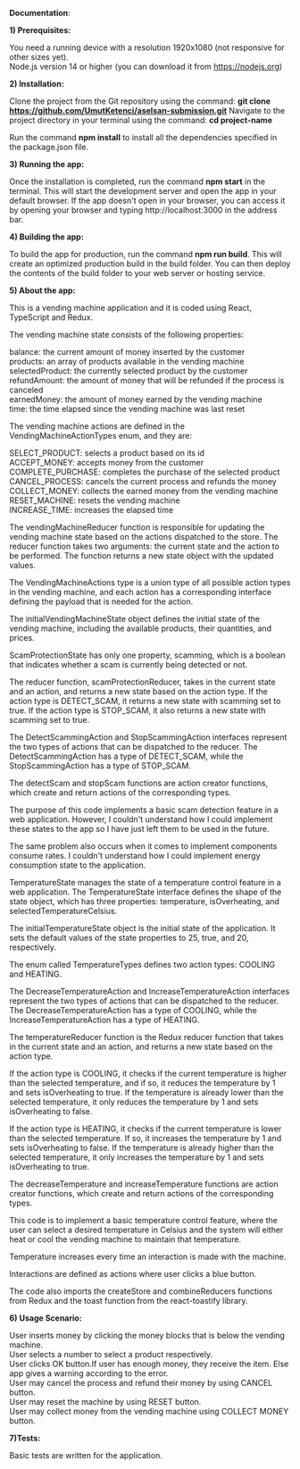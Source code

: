 **Documentation**:

**1) Prerequisites:**

You need a running device with a resolution 1920x1080 (not responsive for other sizes yet). <br/>
Node.js version 14 or higher (you can download it from https://nodejs.org)

**2) Installation:**

Clone the project from the Git repository using the command: **git clone https://github.com/UmutKetenci/aselsan-submission.git**
Navigate to the project directory in your terminal using the command: **cd project-name**

Run the command **npm install** to install all the dependencies specified in the package.json file.

**3) Running the app:**

Once the installation is completed, run the command **npm start** in the terminal. This will start the development server and open the app in your default browser.
If the app doesn't open in your browser, you can access it by opening your browser and typing http://localhost:3000 in the address bar.

**4) Building the app:**

To build the app for production, run the command **npm run build**. This will create an optimized production build in the build folder.
You can then deploy the contents of the build folder to your web server or hosting service.

**5) About the app:**

This is a vending machine application and it is coded using React, TypeScript and Redux.

The vending machine state consists of the following properties:

balance: the current amount of money inserted by the customer <br/>
products: an array of products available in the vending machine <br/>
selectedProduct: the currently selected product by the customer <br/>
refundAmount: the amount of money that will be refunded if the process is canceled <br/>
earnedMoney: the amount of money earned by the vending machine <br/>
time: the time elapsed since the vending machine was last reset <br/>

The vending machine actions are defined in the VendingMachineActionTypes enum, and they are:

SELECT_PRODUCT: selects a product based on its id <br/>
ACCEPT_MONEY: accepts money from the customer <br/>
COMPLETE_PURCHASE: completes the purchase of the selected product <br/>
CANCEL_PROCESS: cancels the current process and refunds the money <br/>
COLLECT_MONEY: collects the earned money from the vending machine <br/>
RESET_MACHINE: resets the vending machine <br/>
INCREASE_TIME: increases the elapsed time <br/>

The vendingMachineReducer function is responsible for updating the vending machine state based on the actions dispatched to the store. The reducer function takes two arguments: the current state and the action to be performed. The function returns a new state object with the updated values.

The VendingMachineActions type is a union type of all possible action types in the vending machine, and each action has a corresponding interface defining the payload that is needed for the action.

The initialVendingMachineState object defines the initial state of the vending machine, including the available products, their quantities, and prices.

ScamProtectionState has only one property, scamming, which is a boolean that indicates whether a scam is currently being detected or not.

The reducer function, scamProtectionReducer, takes in the current state and an action, and returns a new state based on the action type. If the action type is DETECT_SCAM, it returns a new state with scamming set to true. If the action type is STOP_SCAM, it also returns a new state with scamming set to true.

The DetectScammingAction and StopScammingAction interfaces represent the two types of actions that can be dispatched to the reducer. The DetectScammingAction has a type of DETECT_SCAM, while the StopScammingAction has a type of STOP_SCAM.

The detectScam and stopScam functions are action creator functions, which create and return actions of the corresponding types.

The purpose of this code implements a basic scam detection feature in a web application. However, I couldn't understand how I could implement these states to the app so I have just left them to be used in the future.

The same problem also occurs when it comes to implement components consume rates. I couldn't understand how I could implement energy consumption state to the application.

TemperatureState manages the state of a temperature control feature in a web application. The TemperatureState interface defines the shape of the state object, which has three properties: temperature, isOverheating, and selectedTemperatureCelsius.

The initialTemperatureState object is the initial state of the application. It sets the default values of the state properties to 25, true, and 20, respectively.

The enum called TemperatureTypes defines two action types: COOLING and HEATING.

The DecreaseTemperatureAction and IncreaseTemperatureAction interfaces represent the two types of actions that can be dispatched to the reducer. The DecreaseTemperatureAction has a type of COOLING, while the IncreaseTemperatureAction has a type of HEATING.

The temperatureReducer function is the Redux reducer function that takes in the current state and an action, and returns a new state based on the action type.

If the action type is COOLING, it checks if the current temperature is higher than the selected temperature, and if so, it reduces the temperature by 1 and sets isOverheating to true. If the temperature is already lower than the selected temperature, it only reduces the temperature by 1 and sets isOverheating to false.

If the action type is HEATING, it checks if the current temperature is lower than the selected temperature. If so, it increases the temperature by 1 and sets isOverheating to false. If the temperature is already higher than the selected temperature, it only increases the temperature by 1 and sets isOverheating to true.

The decreaseTemperature and increaseTemperature functions are action creator functions, which create and return actions of the corresponding types.

This code is to implement a basic temperature control feature, where the user can select a desired temperature in Celsius and the system will either heat or cool the vending machine to maintain that temperature.

Temperature increases every time an interaction is made with the machine.

Interactions are defined as actions where user clicks a blue button.

The code also imports the createStore and combineReducers functions from Redux and the toast function from the react-toastify library.

**6) Usage Scenario:** <br/> 

User inserts money by clicking the money blocks that is below the vending machine. <br/>
User selects a number to select a product respectively. <br/>
User clicks OK button.If user has enough money, they receive the item. Else app gives a warning according to the error. <br/>
User may cancel the process and refund their money by using CANCEL button. <br/>
User may reset the machine by using RESET button. <br/>
User may collect money from the vending machine using COLLECT MONEY button. <br/>

**7)Tests:** <br/> 

Basic tests are written for the application.

